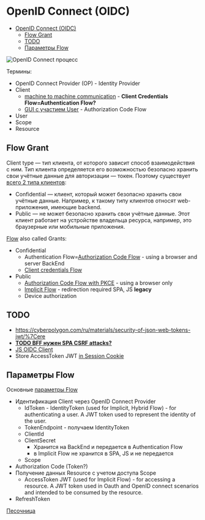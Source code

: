 # OpenID Connect (OIDC)

- [OpenID Connect (OIDC)](#openid-connect-oidc)
	- [Flow Grant](#flow-grant)
	- [TODO](#todo)
	- [Параметры Flow](#параметры-flow)

![OpenID Сonnect процесс](https://habrastorage.org/r/w1560/getpro/habr/post_images/c13/afc/ee5/c13afcee5226ddb135df9836d3321b17.png)

Термины:

- OpenID Connect Provider (OP) - Identity Provider
- Client
	- [machine to machine communication](https://docs.duendesoftware.com/identityserver/v6/overview/terminology/#machine-to-machine-communication) - __Client Credentials Flow=Authentication Flow?__
	- [GUI с участием User](https://docs.duendesoftware.com/identityserver/v6/overview/terminology/#interactive-applications)  - Authorization Code Flow
- User
- Scope
- Resource

## Flow Grant

Client type — тип клиента, от которого зависит способ взаимодействия с ним. Тип клиента определяется его возможностью безопасно хранить свои учётные данные для авторизации — токен. Поэтому существует [всего 2 типа клиентов](https://habr.com/ru/company/dododev/blog/520046/):

- Confidential — клиент, который может безопасно хранить свои учётные данные. Например, к такому типу клиентов относят web-приложения, имеющие backend.
- Public — не может безопасно хранить свои учётные данные. Этот клиент работает на устройстве владельца ресурса, например, это браузерные или мобильные приложения.

[Flow](https://habr.com/ru/company/nixys/blog/566910/) also called Grants:

- Confidential
	- Authentication Flow=[Authorization Code Flow](url) - using a browser and server BackEnd
	- [Client credentials Flow](https://habr.com/ru/company/dododev/blog/520046/)
	<!-- ![scheme](https://habrastorage.org/r/w1560/getpro/habr/post_images/110/fe3/d4a/110fe3d4a29efd1af72da67ab06515ba.png) -->
- Public
	- [Authorization Code Flow with PKCE](https://auth0.com/docs/get-started/authentication-and-authorization-flow/authorization-code-flow-with-proof-key-for-code-exchange-pkce) - using a browser only		
	- [Implicit Flow](https://learn.microsoft.com/en-us/windows-server/identity/ad-fs/overview/ad-fs-openid-connect-oauth-flows-scenarios) - redirection required SPA, JS __legacy__		
	- Device authorization

## TODO

- https://cyberpolygon.com/ru/materials/security-of-json-web-tokens-jwt/%7Cere
- [__TODO BFF нужен SPA CSRF attacks?__](https://docs.duendesoftware.com/identityserver/v5/bff/overview/)
- [JS OIDC Client](https://github.com/IdentityModel/oidc-client-js/wiki)
- Store AccessToken JWT [in Session Cookie](https://jcbaey.com/authentication-in-spa-reactjs-and-vuejs-the-right-way/)
  
## Параметры Flow

Основные [параметры Flow](https://identityserver4.readthedocs.io/en/latest/quickstarts/1_client_credentials.html)

- Идентификация Client через OpenID Connect Provider
	- IdToken - IdentityToken (used for Implicit, Hybrid Flow) - for authenticating a user. A JWT token used to represent the identity of the user.
	- TokenEndpoint - получаем IdentityToken
	- ClientId
	- ClientSecret
		- Хранится на BackEnd и передается в Authentication Flow
		- в Implicit Flow не хранится в SPA, JS и не передается
	- Scope
- Authorization Code (Token?)
- Получение данных Resource с учетом доступа Scope
	- AccessToken JWT (used for Implicit Flow) - for accessing a resource. A JWT token used in Oauth and OpenID connect scenarios and intended to be consumed by the resource.
- RefreshToken

[Песочница](https://openidconnect.net/)
